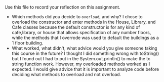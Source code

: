 Use this file to record your reflection on this assignment.

- Which methods did you decide to `overload`, and why?
 I chose to overload  the constructor and enter methods in the House, Library, and Cafe classes because the default constructor is for any kind of cafe,library, or house that allows specification of any number floors, while the methods that I overrode was used to default the buildings as a 1 floor building. 
- What worked, what didn't, what advice would you give someone taking this course in the future?
 I thought I did something wrong with toString() but I found out I had to put in the System.out.println() to make the to string function work. However, my overloaded methods worked as I expected. I would give advice that it is important to analyze code before deciding what methods to overload and not overload.  